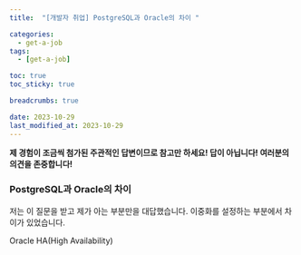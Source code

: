 ```yaml
---
title:  "[개발자 취업] PostgreSQL과 Oracle의 차이 "

categories:
  - get-a-job
tags:
  - [get-a-job]

toc: true
toc_sticky: true

breadcrumbs: true

date: 2023-10-29
last_modified_at: 2023-10-29
---
```


**제 경험이 조금씩 첨가된 주관적인 답변이므로 참고만 하세요! 답이 아닙니다! 여러분의 의견을 존중합니다!**

### PostgreSQL과 Oracle의 차이

저는 이 질문을 받고 제가 아는 부분만을 대답했습니다. 
이중화를 설정하는 부분에서 차이가 있었습니다.

Oracle HA(High Availability)


